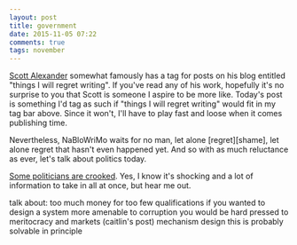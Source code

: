 ```yaml
---
layout: post
title: government
date: 2015-11-05 07:22
comments: true
tags: november
---
```


[Scott Alexander][scott] somewhat famously has a tag for posts on his blog
entitled "things I will regret writing". If you've read any of his work,
hopefully it's no surprise to you that Scott is someone I aspire to be more
like. Today's post is something I'd tag as such if "things I will regret
writing" would fit in my tag bar above. Since it won't, I'll have to play fast
and loose when it comes publishing time.

Nevertheless, NaBloWriMo waits for no man, let alone [regret][shame], let alone
regret that hasn't even happened yet. And so with as much reluctance as ever,
let's talk about politics today.

[Some politicians are crooked][crooked]. Yes, I know it's shocking and a lot of
information to take in all at once, but hear me out.


[scott]:
[shame]:
[crooked]: https://en.wikipedia.org/wiki/List_of_Canadian_political_scandals

talk about:
too much money for too few qualifications
if you wanted to design a system more amenable to corruption you would be hard
pressed to
meritocracy and markets (caitlin's post)
mechanism design
this is probably solvable in principle
